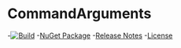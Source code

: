 # CommandArguments
-[![Build](https://ci.appveyor.com/api/projects/status/j13a5lemved0b2mr?svg=true)](https://ci.appveyor.com/project/skthomasjr/commandarguments)
-[NuGet Package](https://www.nuget.org/packages/CommandArguments)
-[Release Notes](https://github.com/skthomasjr/CommandArguments/releases)
-[License](LICENSE.md)
